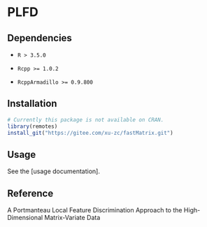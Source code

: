# PLFD

## Dependencies

* `R > 3.5.0`

* `Rcpp >= 1.0.2`

* `RcppArmadillo >= 0.9.800`


## Installation

```R
# Currently this package is not available on CRAN.
library(remotes)
install_git("https://gitee.com/xu-zc/fastMatrix.git")
```

## Usage

See the [usage documentation].

## Reference

A Portmanteau Local Feature Discrimination Approach to the High-Dimensional Matrix-Variate Data
